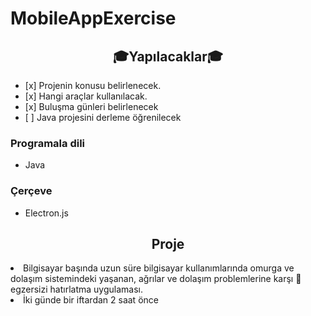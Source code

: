 # MobileAppExercise

<h2 align="center">&#127891;Yapılacaklar&#127891;</h2>

<ul>
    <li> [x] Projenin konusu belirlenecek.</li>
    <li> [x] Hangi araçlar kullanılacak.</li>
    <li> [x] Buluşma günleri belirlenecek</li>
    <li> [ ] Java projesini derleme öğrenilecek</li>
</ul>

<h3> Programala dili </h3>
<ul>
    <li>Java</li>
</ul>


<h3> Çerçeve </h3>
<ul>
    <li>Electron.js</li>
</ul>

<h2 align = "center">Proje</h2>
<li>Bilgisayar başında uzun süre bilgisayar kullanımlarında omurga ve dolaşım sistemindeki yaşanan, ağrılar ve dolaşım problemlerine karşı &#128170; egzersizi hatırlatma uygulaması.</li>
<li>İki günde bir iftardan 2 saat önce</li>
